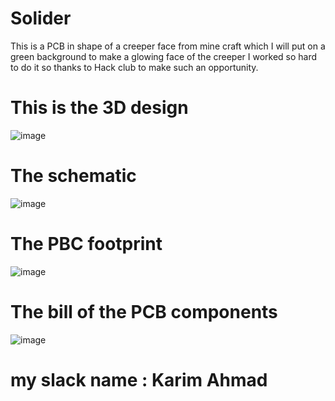 # Solider
This is a PCB in shape of a creeper face from mine craft which I will put on a green background to make a glowing face of the creeper I worked so hard to do it so thanks to Hack club to make such an opportunity. 
# This is the 3D design
![image](https://github.com/user-attachments/assets/692a5211-09c5-482e-82d1-5dfcb4aa628e)
# The schematic
![image](https://github.com/user-attachments/assets/5276979a-98d1-465d-93f5-48f020ab465f)
# The PBC footprint
![image](https://github.com/user-attachments/assets/ddd47be9-8359-4a82-98b1-f11c8f87dff9)
# The bill of the PCB components
![image](https://github.com/user-attachments/assets/44378e5b-b905-4230-88ba-53082650eb56)
# my slack name : Karim Ahmad
